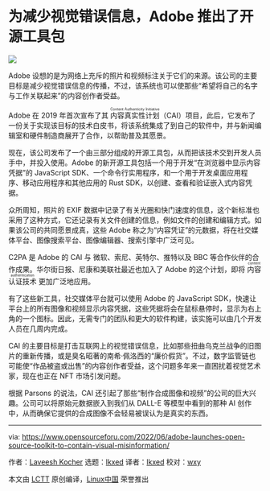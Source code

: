 [#]: subject: "Adobe Launches Open Source Toolkit To Contain Visual Misinformation"
[#]: via: "https://www.opensourceforu.com/2022/06/adobe-launches-open-source-toolkit-to-contain-visual-misinformation/"
[#]: author: "Laveesh Kocher https://www.opensourceforu.com/author/laveesh-kocher/"
[#]: collector: "lkxed"
[#]: translator: "lkxed"
[#]: reviewer: "wxy"
[#]: publisher: "wxy"
[#]: url: "https://linux.cn/article-14729-1.html"

为减少视觉错误信息，Adobe 推出了开源工具包
======

![](https://img.linux.net.cn/data/attachment/album/202206/19/105844yauuhdz1u1189ffr.jpg)

Adobe 设想的是为网络上充斥的照片和视频标注关于它们的来源。该公司的主要目标是减少视觉错误信息的传播，不过，该系统也可以使那些“希望将自己的名字与工作关联起来”的内容创作者受益。

Adobe 在 2019 年首次宣布了其 <ruby>内容真实性计划<rt>Content Authenticity Initiative</rt></ruby>（CAI）项目，此后，它发布了一份关于实现该目标的技术白皮书，将该系统集成了到自己的软件中，并与新闻编辑室和硬件制造商展开了合作，以帮助普及其愿景。

现在，该公司发布了一个由三部分组成的开源工具包，从而把该技术交到开发人员手中，并投入使用。Adobe 的新开源工具包括一个用于开发“在浏览器中显示内容凭据”的 JavaScript SDK、一个命令行实用程序，和一个用于开发桌面应用程序、移动应用程序和其他应用的 Rust SDK，以创建、查看和验证嵌入式内容凭据。

众所周知，照片的 EXIF 数据中记录了有关光圈和快门速度的信息，这个新标准也采用了这种方式，它还记录有关文件创建的信息，例如文件的创建和编辑方式。如果该公司的共同愿景成真，这些 Adobe 称之为“内容凭证”的元数据，将在社交媒体平台、图像搜索平台、图像编辑器、搜索引擎中广泛可见。

C2PA 是 Adob​​e 的 CAI 与 微软、索尼、英特尔、推特以及 BBC 等合作伙伴的合作成果。华尔街日报、尼康和美联社最近也加入了 Adob​​e 的这个计划，即将 <ruby>内容认证技术<rt>content authentication</rt></ruby> 更加广泛地应用。

有了这些新工具，社交媒体平台就可以使用 Adob​​e 的 JavaScript SDK，快速让平台上的所有图像和视频显示内容凭据，这些凭据将会在鼠标悬停时，显示为右上角的一个图标。因此，无需专门的团队和更大的软件构建，该实施可以由几个开发人员在几周内完成。

CAI 的主要目标是打击互联网上的视觉错误信息，比如那些扭曲乌克兰战争的旧图片的重新传播，或是臭名昭著的南希·佩洛西的“廉价假货”。不过，数字监管链也可能使“作品被盗或出售”的内容创作者受益，这个问题多年来一直困扰着视觉艺术家，现在也正在 NFT 市场引发问题。

根据 Parsons 的说法，CAI 还引起了那些“制作合成图像和视频”的公司的巨大兴趣。公司可以将原始元数据嵌入到我们从 DALL-E 等模型中看到的那种 AI 创作中，从而确保它提供的合成图像不会轻易被误认为是真实的东西。

--------------------------------------------------------------------------------

via: https://www.opensourceforu.com/2022/06/adobe-launches-open-source-toolkit-to-contain-visual-misinformation/

作者：[Laveesh Kocher][a]
选题：[lkxed][b]
译者：[lkxed](https://github.com/lkxed)
校对：[wxy](https://github.com/wxy)

本文由 [LCTT](https://github.com/LCTT/TranslateProject) 原创编译，[Linux中国](https://linux.cn/) 荣誉推出

[a]: https://www.opensourceforu.com/author/laveesh-kocher/
[b]: https://github.com/lkxed
[1]: https://www.opensourceforu.com/wp-content/uploads/2022/06/adobe.jpeg
